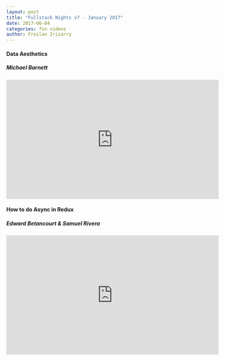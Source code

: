 ```yaml
---
layout: post
title: "Fullstack Nights v7 - January 2017"
date: 2017-06-04
categories: fsn videos
author: Froilan Irizarry
---
```


<div class="row top-bottom-buffer">
  <div class="col-lg-12 text-center">
    <h4>Data Aesthetics</h4>
    <h5>Michael Barnett</h5>
    <iframe width="560" height="315" src="https://www.youtube.com/watch?v=1QXIVkcGXLs" frameborder="0" allowfullscreen></iframe>
  </div>
</div>
<div class="row top-bottom-buffer">
  <div class="col-lg-12 text-center">
    <h4>How to do Async in Redux</h4>
    <h5>Edward Betancourt & Samuel Rivera</h5>
    <iframe width="560" height="315" src="https://www.youtube.com/watch?v=8nsA7djJ524" frameborder="0" allowfullscreen></iframe>
  </div>
</div>
